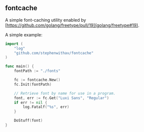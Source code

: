 ## fontcache

A simple font-caching utility enabled by [https://github.com/golang/freetype/pull/19](golang/freetype#19).

A simple example:

```go
import (
    "log"
    "github.com/stephenwithav/fontcache"
)

func main() {
    fontPath := "./fonts"

    fc := fontcache.New()
    fc.Init(fontPath)

    // Retrieve font by name for use in a program.
    font, err := fc.Get("Luxi Sans", "Regular")
    if err != nil {
	    log.Fatalf("%s", err)
    }

    DoStuff(font)
}
```
